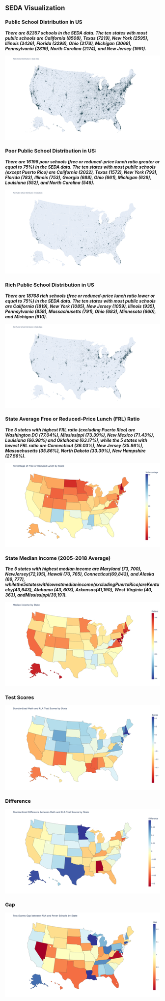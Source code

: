 ## SEDA Visualization

### Public School Distribution in US
***There are 82357 schools in the SEDA data. The ten states with most public schools are California (8508), Texas (7219), New York (2595), Illinois (3436), Florida (3298), Ohio (3178), Michigan (3068), Pennsylvania (2819), North Carolina (2174), and New Jersey (1991).***

![](figures/dis.png)

### Poor Public School Distribution in US: 
***There are 16196 poor schools (free or reduced-price lunch ratio greater or equal to 75%) in the SEDA data. The ten states with most public schools (except Puerto Rico) are California (2022), Texas (1572), New York (793), Florida (783), Illinois (753), Georgia (688), Ohio (661), Michigan (629), Louisiana (552), and North Carolina (546).***

![](figures/poor.png)

### Rich Public School Distribution in US
***There are 18768 rich schools (free or reduced-price lunch ratio lower or equal to 75%) in the SEDA data. The ten states with most public schools are California (1819), New York (1085), New Jersey (1059), Illinois (935), Pennsylvania (858), Massachusetts (791), Ohio (683), Minnesota (660), and Michigan (610).***

![](figures/rich.png)

### State Average Free or Reduced-Price Lunch (FRL) Ratio
***The 5 states with highest FRL ratio (excluding Puerto Rico) are Washington DC (77.04%), Mississippi (73.39%), New Mexico (71.43%), Louisiana (66.98%) and Oklahoma (63.17%), while the 5 states with lowest FRL ratio are Connecticut (36.03%), New Jersey (35.86%), Massachusetts (35.86%), North Dakota (33.39%), New Hampshire (27.56%).***

![](figures/frl.png)

### State Median Income (2005-2018 Average)
***The 5 states with highest median income are Maryland ($73,700), New Jersey ($72,195), Hawaii ($70,765), Connecticut ($69,843), and Alaska ($69,777), while the 5 states with lowest median income (excluding Puerto Rico) are Kentucky ($43,643), Alabama ($43,603), Arkansas ($41,190), West Virginia ($40,363), and Mississippi ($39,191).***

![](figures/inc.png)

### Test Scores

![](figures/scores.png)

### Difference

![](figures/dif.png)


### Gap

![](figures/gap.png)
